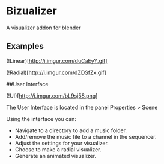 # Bizualizer

A visualizer addon for blender

## Examples

(!Linear)[http://i.imgur.com/duCaEyY.gif]

(!Radial)[http://i.imgur.com/dZDSfZx.gif]

##User Interface

(!UI)[http://i.imgur.com/bL9sj58.png]

The User Interface is located in the panel Properties > Scene

Using the interface you can:

* Navigate to a directory to add a music folder.
* Add/remove the music file to a channel in the sequencer.
* Adjust the settings for your visualizer.
* Choose to make a radial visualizer.
* Generate an animated visualizer.
